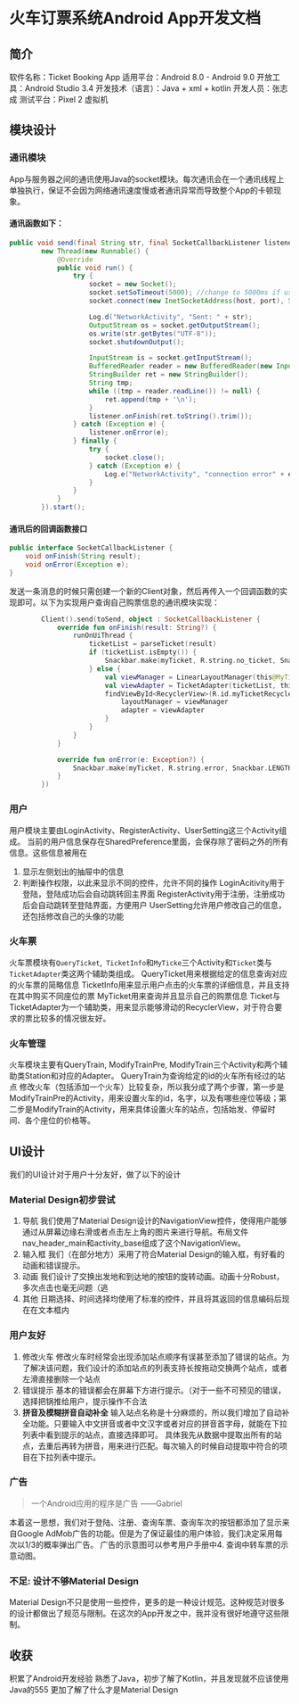 # 火车订票系统Android App开发文档

## 简介
软件名称：Ticket Booking App
适用平台：Android 8.0 - Android 9.0
开放工具：Android Studio 3.4
开发技术（语言）：Java + xml + kotlin
开发人员：张志成
测试平台：Pixel 2 虚拟机

## 模块设计

### 通讯模块

App与服务器之间的通讯使用Java的socket模块。每次通讯会在一个通讯线程上单独执行，保证不会因为网络通讯速度慢或者通讯异常而导致整个App的卡顿现象。
#### 通讯函数如下：

```java
public void send(final String str, final SocketCallbackListener listener) {
        new Thread(new Runnable() {
            @Override
            public void run() {
                try {
                    socket = new Socket();
                    socket.setSoTimeout(5000); //change to 5000ms if using remote server, thanks to GFW!
                    socket.connect(new InetSocketAddress(host, port), 5000);

                    Log.d("NetworkActivity", "Sent: " + str);
                    OutputStream os = socket.getOutputStream();
                    os.write(str.getBytes("UTF-8"));
                    socket.shutdownOutput();

                    InputStream is = socket.getInputStream();
                    BufferedReader reader = new BufferedReader(new InputStreamReader(is));
                    StringBuilder ret = new StringBuilder();
                    String tmp;
                    while ((tmp = reader.readLine()) != null) {
                        ret.append(tmp + '\n');
                    }
                    listener.onFinish(ret.toString().trim());
                } catch (Exception e) {
                    listener.onError(e);
                } finally {
                    try {
                        socket.close();
                    } catch (Exception e) {
                        Log.e("NetworkActivity", "connection error" + e.toString());
                    }
                }
            }
        }).start();
```
#### 通讯后的回调函数接口
```java
public interface SocketCallbackListener {
    void onFinish(String result);
    void onError(Exception e);
}
```
发送一条消息的时候只需创建一个新的Client对象，然后再传入一个回调函数的实现即可。以下为实现用户查询自己购票信息的通讯模块实现：
```kotlin
        Client().send(toSend, object : SocketCallbackListener {
            override fun onFinish(result: String?) {
                runOnUiThread {
                    ticketList = parseTicket(result)
                    if (ticketList.isEmpty()) {
                        Snackbar.make(myTicket, R.string.no_ticket, Snackbar.LENGTH_SHORT).show()
                    } else {
                        val viewManager = LinearLayoutManager(this@MyTicket)
                        val viewAdapter = TicketAdapter(ticketList, this@MyTicket)
                        findViewById<RecyclerView>(R.id.myTicketRecycler).apply {
                            layoutManager = viewManager
                            adapter = viewAdapter
                        }
                    }
                }
            }

            override fun onError(e: Exception?) {
                Snackbar.make(myTicket, R.string.error, Snackbar.LENGTH_SHORT).show()
            }
        })
```
### 用户

用户模块主要由LoginActivity、RegisterActivity、UserSetting这三个Activity组成。
当前的用户信息保存在SharedPreference里面，会保存除了密码之外的所有信息。这些信息被用在
1. 显示左侧划出的抽屉中的信息
2. 判断操作权限，以此来显示不同的控件，允许不同的操作
LoginAcitivity用于登陆，登陆成功后会自动跳转回主界面
RegisterActivity用于注册，注册成功后会自动跳转至登陆界面，方便用户
UserSetting允许用户修改自己的信息，还包括修改自己的头像的功能
### 火车票
火车票模块有```QueryTicket```,``` TicketInfo```和```MyTicke```三个Activity和```Ticket```类与```TicketAdapter```类这两个辅助类组成。
QueryTicket用来根据给定的信息查询对应的火车票的简略信息
TicketInfo用来显示用户点击的火车票的详细信息，并且支持在其中购买不同座位的票
MyTicket用来查询并且显示自己的购票信息
Ticket与TicketAdapter为一个辅助类，用来显示能够滑动的RecyclerView，对于符合要求的票比较多的情况很友好。
### 火车管理
火车模块主要有QueryTrain, ModifyTrainPre, ModifyTrain三个Activity和两个辅助类Station和对应的Adapter。
QueryTrain为查询给定的id的火车所有经过的站点
修改火车（包括添加一个火车）比较复杂，所以我分成了两个步骤，第一步是ModifyTrainPre的Activity，用来设置火车的id，名字，以及有哪些座位等级；第二步是ModifyTrain的Activity，用来具体设置火车的站点，包括始发、停留时间、各个座位的价格等。
## UI设计
我们的UI设计对于用户十分友好，做了以下的设计
### Material Design初步尝试
1. 导航
我们使用了Material Design设计的NavigationView控件，使得用户能够通过从屏幕边缘右滑或者点击左上角的图片来进行导航。布局文件nav_header_main和activity_base组成了这个NavigationView。
2. 输入框
我们（在部分地方）采用了符合Material Design的输入框，有好看的动画和错误提示。
3. 动画
我们设计了交换出发地和到达地的按钮的旋转动画。动画十分Robust，多次点击也毫无问题（逃
4. 其他
日期选择、时间选择均使用了标准的控件，并且将其返回的信息编码后现在在文本框内
### 用户友好
1. 修改火车
     修改火车时经常会出现添加站点顺序有误甚至添加了错误的站点。为了解决该问题，我们设计的添加站点的列表支持长按拖动交换两个站点，或者左滑直接删除一个站点
2. 错误提示
     基本的错误都会在屏幕下方进行提示。（对于一些不可预见的错误，选择把锅推给用户，提示操作不合法
3. **拼音及模糊拼音自动补全**
    输入站点名称是十分麻烦的，所以我们增加了自动补全功能。只要输入中文拼音或者中文汉字或者对应的拼音首字母，就能在下拉列表中看到提示的站点，直接选择即可。
    具体我先从数据中提取出所有的站点，去重后再转为拼音，用来进行匹配。每次输入的时候自动提取中符合的项目在下拉列表中提示。

### 广告

>一个Android应用的程序是广告             ——Gabriel 

本着这一思想，我们对于登陆、注册、查询车票、查询车次的按钮都添加了显示来自Google AdMob广告的功能。但是为了保证最佳的用户体验，我们决定采用每次以1/3的概率弹出广告。
广告的示意图可以参考用户手册中4. 查询中转车票的示意动图。

### 不足: 设计不够Material Design

Material Design不只是使用一些控件，更多的是一种设计规范。这种规范对很多的设计都做出了规范与限制。在这次的App开发之中，我并没有很好地遵守这些限制。

## 收获

积累了Android开发经验
熟悉了Java，初步了解了Kotlin，并且发现就不应该使用Java的555
更加了解了什么才是Material Design